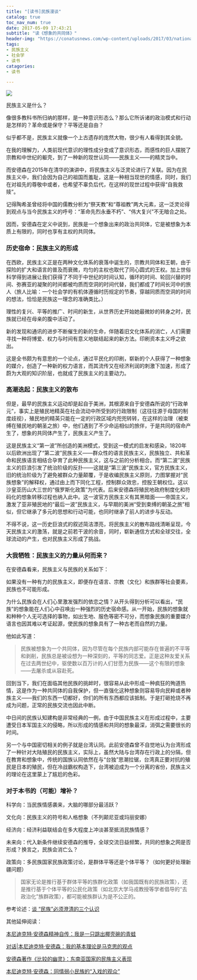 ```yaml
---
title: "[读书]民族漫谈"
catalog: true
toc_nav_num: true
date: 2017-05-09 17:43:21
subtitle: "读《想象的共同体》"
header-img: "https://conatusnews.com/wp-content/uploads/2017/03/nationalism_pop_stars.jpg"
tags:
- 民族主义
- 社会学
- 读书
catagories:
- 读书

---
```


![](https://i.imgur.com/SIVE4y6.jpg)

民族主义是什么？

像很多教科书所归纳的那样，是一种意识形态么？那么它所诉诸的政治模式和行动是怎样的？革命或是保守？平等还是自由？

似乎都不是，民族主义就像一个上古遗存的庞然大物，很少有人看得到其全貌。

在我的理解力，人类前现代意识的理性成分变成了意识形态，而感性的巨人摆脱了宗教和中世纪的躯壳，到了一种新的现世认同——民族主义——的精灵当中。

而安德森在2015年在清华的演讲中，将民族主义与泛灵论进行了关联。因为在民族主义中，我们会因为自己的祖国而羞耻，这是一种相当现世的情感，同时，我们在对祖先的尊敬中或者，也希望不辜负后代，在这样的现世过程中获得“自我救赎”。

记得陶希圣曾经将中国的儒教分析为“祭天教”和“尊祖教”两大元素，这一泛灵论得到观点与当今民族主义的呼号：“革命先烈永垂不朽”、“伟大复兴”不无暗合之处。

因而，安德森在定义中说到，民族是一个想象出来的政治共同体，它是被想象为本质上有限的，同时也享有主权的共同体。

### 历史宿命：民族主义的形成

在西欧，民族主义正是在两种文化体系的衰落中诞生的，宗教共同体和王朝，由于探险的扩大和语言的普及而衰微，均匀的主权也取代了同心圆式的王权。加上世俗科学得到进展让我们获得了不同于中世纪的时间认知，循环的时间、轮回兴替的时间、弥赛亚的凝聚的时间都被均质而空洞的时间代替，我们都成了时间长河中的旅人（旅人比喻：一个社会学的有机体遵循时历规定的节奏，穿越同质而空洞的时间的想法，恰恰是民族这一理念的准确类比。）

理性的复兴、平等的推广、时间的新生，从世界历史开始她最微妙的转身之时，民族就已经在母亲的腹中活动了。

新的发现和通讯的进步不断催生的新的生命，伴随着旧文化体系的消亡，人们需要寻找一种将博爱、权力与时间有意义地联结起来的新方法。印刷资本主义呼之欲出。

这是全书颇为有意思的一个论点，通过平民化的印刷，崭新的个人获得了一种想象的媒介，创造了一种新的权力语言，而其流传又在经济利润的刺激下加速，形成了蔚为大观的知识阶层，也就成了民族主义的主要动力。

### 高潮迭起：民族主义的散布

但是，最早的民族主义运动却是起自于美洲，其根源来自于安德森所说的“行政单元”，事实上是殖民地精英在社会流动中所受到的行政限制（这往往源于母国的制度歧视），殖民地的精英只能在一定的行政区域内兜兜转转，在这样的治理（被束缚在殖民地的朝圣之旅）中，他们遇到了不少命运相似的旅伴，于是共同的宿命产生了，想象的共同体产生了，民族主义产生了。

这是民族主义“第一波”所创造的美洲模式，受到这一模式的启发和感染，1820年以后欧洲出现了“第二波”民族主义——群众性的语言民族主义，民族独立、共和革命和民族语言相结合孕育了此种民族主义，这与之前的分析相合。而“第二波”民族主义的巨浪引发了统治阶级的反扑——这就是“第三波”民族主义，官方民族主义，旧的统治阶级为了避免被群众力量颠覆，于是收编民族主义原则，力图掌握对“民族想象”的解释权，通过由上而下同化工程，控制群众效忠，控股王朝权位。这以沙皇亚历山大三世的“俄罗斯化政策”为代表。后来安德森将殖民地政府制度化和符码化的想象转移过程也纳入此中。这一波官方民族主义有其黑暗面——帝国主义，激发了亚非殖民地的“最后一波”民族主义，与早期的美洲“受到束缚的朝圣之旅”相似，但它继承了多元的思想和行动可能，也同时继承了前人的进步与反动。

不得不说，这一历史巨浪式的叙述简洁漂亮，将民族主义的散布路线清晰呈现，今天民族主义的激荡，就是之前若干波的余音，同时，崭新通信方式和全球交往，全球流动的产生，也对民族主义形成了挑战。

### 大我牺牲：民族主义的力量从何而来？

在安德森看来，民族主义与民族的关系如下：

如果没有一种有力的民族主义，即便存在语言、宗教（文化）和族群等社会要素，民族也不可能形成。

为什么民族会在人们心里激发强烈的依恋之情？从开头得到分析可以看出，“民族”的想象能在人们心中召唤出一种强烈的历史宿命感。从一开始，民族的想象就和种种个人无可选择的事物，如出生地、服色等密不可分，而想象民族的重要媒介语言也因其难以考证起源，使民族的想象具有了一种古老而自然的力量。

他如此写道：

> 民族被想象为一个共同体，因为尽管在每个民族内部可能存在普遍的不平等和剥削，民族总是被设想为一种深刻的，平等的同志爱。正是这种友爱关系在过去两世纪中，驱使数以百万计的人们甘愿为民族——这个有限的想象——去屠杀或从容赴死。

回到当下，我们在面临其他民族的挑衅时，很容易从此中形成一种疯狂的殉道热情，这是作为一种共同体的自我保护，但一直强化这种想象则容易导向民粹或者种族主义——我们的东西一切都好，你们的所有东西都应该抵制。于是打砸抢烧不再成为问题，正常的民族交流也因此中断。

中日间的民族认知建构是非常经典的一例，由于中国民族主义在形成过程中，主要遭受日本军国主义的侵略，所以形成的情感和共同的想象最深，消弭之需要很长的时间。

另一个与中国密切相关的例子就是台湾认同。此前安德森曾不自觉地认为台湾形成了一种针对大陆殖民的民族主义，实际上，虽然大陆与台湾存在行政上的分隔，但在教育和想象中，传统的国族认同依然在与“台独”思潮拉锯，台湾真正要对抗的殖民是日本的殖民，但在冷战霸权构造下，台湾被迫成为一个分离的省份，民族主义的理论在这里蒙上了尴尬的色彩。

### 对于本书的（可能）增补？

科学向：当民族情感袭来，大脑的哪部分最活跃？

文化向：民族主义的符号和人格想象（不列颠尼亚或玛丽安娜）

经济向：经济利益联结会在多大程度上冲淡甚至抵消民族情感？

未来向：代入新条件继续安德森的推导，全球交流日益频繁，共同的想象之网是否形成？换言之，民族会消亡么？

政策向：多民族国家民族政策讨论，是群体平等还是个体平等？（如何更好处理新疆问题）

> 国家无论是推行基于群体平等的族群化政策（如我国既有的民族政策），还是推行基于个体平等的公民化政策（如北京大学马戎教授等学者倡导的“去政治化”族群政策），都可能被族群认为是不公正的。

参考论述：[谈 “民族”必须澄清的三个认识](http://www.thepaper.cn/newsDetail_forward_1429611)

其他延伸阅读：

[本尼迪克特·安德森精神自传：我是一只跳出椰壳碗的青蛙](http://www.thepaper.cn/newsDetail_forward_1410578)

[对话|本尼迪克特·安德森：我的基本理论是马克思的观点](http://www.thepaper.cn/newsDetail_forward_1408395)

[安德森著作《比较的幽灵》：东南亚国家的民族主义表现](http://www.thepaper.cn/newsDetail_forward_1408394)

[本尼迪克特·安德森：同情弱小民族的“入戏的观众”](http://www.thepaper.cn/newsDetail_forward_1408369)

